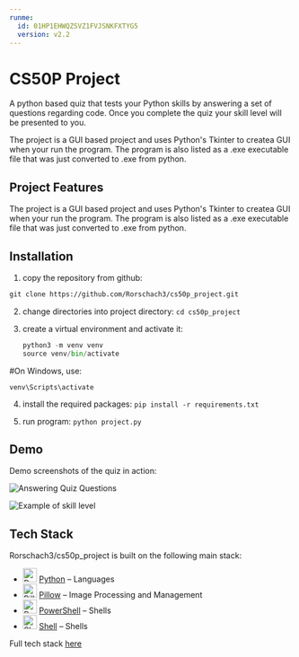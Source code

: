 ```yaml
---
runme:
  id: 01HP1EHWQZSVZ1FVJSNKFXTYG5
  version: v2.2
---
```


# CS50P Project

A python based quiz that tests your Python skills by answering a set of questions regarding code. Once you complete the quiz your skill level will be presented to you.

The project is a GUI based project and uses Python's Tkinter to createa GUI when your run the program. The program is also listed as a .exe executable file that was just converted to .exe from python.

## Project Features

The project is a GUI based project and uses Python's Tkinter to createa GUI when your run the program. The program is also listed as a .exe executable file that was just converted to .exe from python.

## Installation

1. copy the repository from github:

```markdown {"id":"01HP1EHWQZSVZ1FVJSNGYS5Q93"}
git clone https://github.com/Rorschach3/cs50p_project.git

```

2. change directories into project directory:
   `cd cs50p_project`
3. create a virtual environment and activate it:

   ```python
   python3 -m venv venv
   source venv/bin/activate
   ```

#On Windows, use:

    venv\Scripts\activate

4. install the required packages:
   `pip install -r requirements.txt`

5. run program:
   `python project.py`

## Demo

Demo screenshots of the quiz in action:

![Answering Quiz Questions](https://i.ibb.co/rMt2s3L/Python-Quiz1.png)

![Example of skill level](https://i.ibb.co/F4fy4NT/Python-quiz-score.png)

## Tech Stack
Rorschach3/cs50p_project is built on the following main stack:

- <img width='25' height='25' src='https://img.stackshare.io/service/993/pUBY5pVj.png' alt='Python'/> [Python](https://www.python.org) – Languages
- <img width='25' height='25' src='https://img.stackshare.io/service/2375/default_1f67b0ca7416a9f52beb655f90b5602d5ef74b75.jpg' alt='Pillow'/> [Pillow](https://python-pillow.github.io/) – Image Processing and Management
- <img width='25' height='25' src='https://img.stackshare.io/service/3681/powershell-logo.png' alt='PowerShell'/> [PowerShell](https://docs.microsoft.com/en-us/powershell/) – Shells
- <img width='25' height='25' src='https://img.stackshare.io/service/4631/default_c2062d40130562bdc836c13dbca02d318205a962.png' alt='Shell'/> [Shell](https://en.wikipedia.org/wiki/Shell_script) – Shells

Full tech stack [here](/techstack.md)
